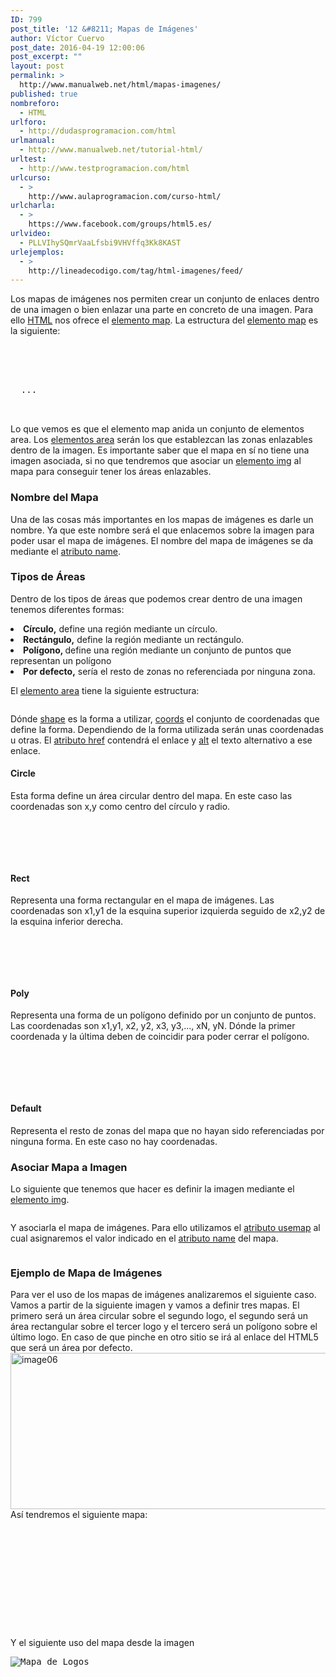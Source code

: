 ```yaml
---
ID: 799
post_title: '12 &#8211; Mapas de Imágenes'
author: Víctor Cuervo
post_date: 2016-04-19 12:00:06
post_excerpt: ""
layout: post
permalink: >
  http://www.manualweb.net/html/mapas-imagenes/
published: true
nombreforo:
  - HTML
urlforo:
  - http://dudasprogramacion.com/html
urlmanual:
  - http://www.manualweb.net/tutorial-html/
urltest:
  - http://www.testprogramacion.com/html
urlcurso:
  - >
    http://www.aulaprogramacion.com/curso-html/
urlcharla:
  - >
    https://www.facebook.com/groups/html5.es/
urlvideo:
  - PLLVIhySQmrVaaLfsbi9VHVffq3Kk8KAST
urlejemplos:
  - >
    http://lineadecodigo.com/tag/html-imagenes/feed/
---
```

<span style="font-weight: 400">Los mapas de imágenes nos permiten crear un conjunto de enlaces dentro de una imagen o bien enlazar una parte en concreto de una imagen. Para ello </span>[<span style="font-weight: 400">HTML</span>][1]<span style="font-weight: 400"> nos ofrece el </span>[<span style="font-weight: 400">elemento map</span>][2]<span style="font-weight: 400">.</span> <span style="font-weight: 400">La estructura del </span>[<span style="font-weight: 400">elemento map</span>][2]<span style="font-weight: 400"> es la siguiente:</span> 
<pre><map name="”nombreMapa”">
  <area />
    
  <area />
  ...
  
</map>
</pre>

<span style="font-weight: 400">Lo que vemos es que el elemento map anida un conjunto de elementos area. Los </span>[<span style="font-weight: 400">elementos area</span>][3]<span style="font-weight: 400"> serán los que establezcan las zonas enlazables dentro de la imagen.</span> <span style="font-weight: 400">Es importante saber que el mapa en sí no tiene una imagen asociada, si no que tendremos que asociar un </span>[<span style="font-weight: 400">elemento img</span>][4]<span style="font-weight: 400"> al mapa para conseguir tener los áreas enlazables.</span> 
### Nombre del Mapa

<span style="font-weight: 400">Una de las cosas más importantes en los mapas de imágenes es darle un nombre. Ya que este nombre será el que enlacemos sobre la imagen para poder usar el mapa de imágenes.</span> <span style="font-weight: 400">El nombre del mapa de imágenes se da mediante el </span>[<span style="font-weight: 400">atributo name</span>][5]<span style="font-weight: 400">.</span> <map name="”nombreMapa”">
</map>

### Tipos de Áreas

<span style="font-weight: 400">Dentro de los tipos de áreas que podemos crear dentro de una imagen tenemos diferentes formas:</span> 
<li style="font-weight: 400">
  <b>Círculo,</b><span style="font-weight: 400"> define una región mediante un círculo.</span>
</li>
<li style="font-weight: 400">
  <b>Rectángulo,</b><span style="font-weight: 400"> define la región mediante un rectángulo.</span>
</li>
<li style="font-weight: 400">
  <b>Polígono, </b><span style="font-weight: 400">define una región mediante un conjunto de puntos que representan un polígono</span>
</li>
<li style="font-weight: 400">
  <b>Por defecto,</b><span style="font-weight: 400"> sería el resto de zonas no referenciada por ninguna zona.</span>
</li>

<span style="font-weight: 400">El </span>[<span style="font-weight: 400">elemento area</span>][3]<span style="font-weight: 400"> tiene la siguiente estructura:</span> 
<pre></pre>

<span style="font-weight: 400">Dónde </span>[<span style="font-weight: 400">shape</span>][6]<span style="font-weight: 400"> es la forma a utilizar, </span>[<span style="font-weight: 400">coords</span>][7]<span style="font-weight: 400"> el conjunto de coordenadas que define la forma. Dependiendo de la forma utilizada serán unas coordenadas u otras. El </span>[<span style="font-weight: 400">atributo href</span>][8]<span style="font-weight: 400"> contendrá el enlace y </span>[<span style="font-weight: 400">alt</span>][9]<span style="font-weight: 400"> el texto alternativo a ese enlace.</span> 
#### Circle

<span style="font-weight: 400">Esta forma define un área circular dentro del mapa. En este caso las coordenadas son x,y como centro del círculo y radio.</span> 
<pre><map>
  <area coords="”x,y,radio”/" shape="”circle”" />
  
</map>
</pre>

#### Rect

<span style="font-weight: 400">Representa una forma rectangular en el mapa de imágenes. Las coordenadas son x1,y1 de la esquina superior izquierda seguido de x2,y2 de la esquina inferior derecha.</span> 
<pre><map>
  <area coords="”x1,y1,x2,y2”/" shape="”rect”" />
  
</map>
</pre>

#### Poly

<span style="font-weight: 400">Representa una forma de un polígono definido por un conjunto de puntos. Las coordenadas son x1,y1, x2, y2, x3, y3,..., xN, yN. Dónde la primer coordenada y la última deben de coincidir para poder cerrar el polígono.</span> 
<pre><map>
  <area coords="”x1,y1,x2,y2,x3,y3,...,xN,yN”/" shape="”poly”" />
  
</map>
</pre>

#### **Default**

<span style="font-weight: 400">Representa el resto de zonas del mapa que no hayan sido referenciadas por ninguna forma. En este caso no hay coordenadas.</span> 
### Asociar Mapa a Imagen

<span style="font-weight: 400">Lo siguiente que tenemos que hacer es definir la imagen mediante el </span>[<span style="font-weight: 400">elemento img</span>][4]<span style="font-weight: 400">.</span> 
<pre><img src="”imagen.jpg”" alt="" /></pre>

<span style="font-weight: 400">Y asociarla el mapa de imágenes. Para ello utilizamos el </span>[<span style="font-weight: 400">atributo usemap</span>][10]<span style="font-weight: 400"> al cual asignaremos el valor indicado en el </span>[<span style="font-weight: 400">atributo name</span>][5]<span style="font-weight: 400"> del mapa.</span> 
<pre><img src="”imagen.jpg”" alt="" usemap="”#mapa”" /></pre>

### Ejemplo de Mapa de Imágenes

<span style="font-weight: 400">Para ver el uso de los mapas de imágenes analizaremos el siguiente caso. Vamos a partir de la siguiente imagen y vamos a definir tres mapas. El primero será un área circular sobre el segundo logo, el segundo será un área rectangular sobre el tercer logo y el tercero será un polígono sobre el último logo. En caso de que pinche en otro sitio se irá al enlace del HTML5 que será un área por defecto.</span> <img class="aligncenter size-full wp-image-800" src="http://www.manualweb.net/wp-content/uploads/2016/04/image06.png" alt="image06" width="750" height="250" /> <span style="font-weight: 400">Así tendremos el siguiente mapa:</span> 
<pre><map name="mapalogos">
  <area coords="405,73,520,166" shape="rect" href="#" />
  
  <area coords="748,248,750,250" shape="rect" href="#" />
  
  <area coords="571,119,626,59,687,118,628,177" shape="poly" href="#" />
  
  <area shape="default" href="#" />
  
</map>
</pre>

<span style="font-weight: 400">Y el siguiente uso del mapa desde la imagen</span> 
<pre><img src="logos.png" alt="Mapa de Logos" usemap="#mapalogos" /></pre>

 [1]: http://www.manualweb.net/tutorial-html/
 [2]: http://www.w3api.com/wiki/HTML:MAP
 [3]: http://www.w3api.com/wiki/HTML:AREA
 [4]: http://www.w3api.com/wiki/HTML:IMG
 [5]: http://www.w3api.com/wiki/HTML:Name
 [6]: http://www.w3api.com/wiki/HTML:Shape
 [7]: http://www.w3api.com/wiki/HTML:Coords
 [8]: http://www.w3api.com/wiki/HTML:Href
 [9]: http://www.w3api.com/wiki/HTML:Alt
 [10]: http://www.w3api.com/wiki/HTML:Usemap
